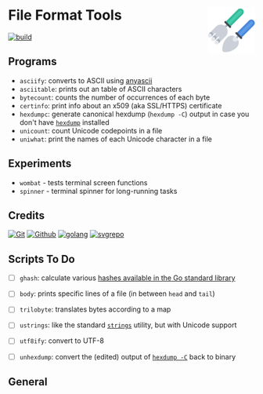 # File Format Tools [<img alt="Logo for fftools" src="docs/favicon.svg" height="96" align="right"/>](https://www.fileformat.info/)

[![build](https://github.com/FileFormatInfo/fftools/actions/workflows/build.yaml/badge.svg)](https://github.com/FileFormatInfo/fftools/actions/workflows/build.yaml)


## Programs

- `asciify`: converts to ASCII using [anyascii](https://github.com/anyascii/anyascii)
- `asciitable`: prints out an table of ASCII characters
- `bytecount`: counts the number of occurrences of each byte
- `certinfo`: print info about an x509 (aka SSL/HTTPS) certificate
- `hexdumpc`: generate canonical hexdump (`hexdump -C`) output in case you don't have [`hexdump`](https://man7.org/linux/man-pages/man1/hexdump.1.html) installed
- `unicount`: count Unicode codepoints in a file
- `uniwhat`: print the names of each Unicode character in a file

## Experiments

- `wombat` - tests terminal screen functions
- `spinner` - terminal spinner for long-running tasks

## Credits

[![Git](https://www.vectorlogo.zone/logos/git-scm/git-scm-ar21.svg)](https://git-scm.com/ "Version control")
[![Github](https://www.vectorlogo.zone/logos/github/github-ar21.svg)](https://github.com/ "Code hosting")
[![golang](https://www.vectorlogo.zone/logos/golang/golang-ar21.svg)](https://golang.org/ "Programming language")
[![svgrepo](https://www.vectorlogo.zone/logos/svgrepo/svgrepo-ar21.svg)](https://www.svgrepo.com/svg/276165/gardening-tools-rake "Icon")

## Scripts To Do

- [ ] `ghash`: calculate various [hashes available in the Go standard library](https://pkg.go.dev/crypto#Hash)
- [ ] `body`: prints specific lines of a file (in between `head` and `tail`)
- [ ] `trilobyte`: translates bytes according to a map
- [ ] `ustrings`: like the standard [`strings`](https://man7.org/linux/man-pages/man1/strings.1.html) utility, but with Unicode support
- [ ] `utf8ify`: convert to UTF-8
- [ ] `unhexdump`: convert the (edited) output of [`hexdump -C`](https://man7.org/linux/man-pages/man1/hexdump.1.html) back to binary


## General
